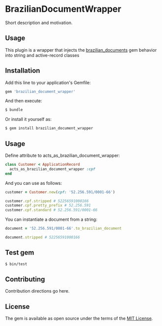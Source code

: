 # BrazilianDocumentWrapper
Short description and motivation.

## Usage
This plugin is a wrapper that injects the [brazilian_documents](https://github.com/fidelisrafael/brazilian_documents) gem behavior into string and active-record classes

## Installation
Add this line to your application's Gemfile:

```ruby
gem 'brazilian_document_wrapper'
```

And then execute:
```bash
$ bundle
```

Or install it yourself as:
```bash
$ gem install brazilian_document_wrapper
```

## Usage

Define attribute to acts_as_brazilian_document_wrapper:
```ruby
class Customer < ApplicationRecord
  acts_as_brazilian_document_wrapper :cpf
end
```

And you can use as follows:
```ruby
customer = Customer.new(cpf: '52.256.591/0001-66')

customer.cpf.stripped # 52256591000166
customer.cpf.pretty_prefix # 52.256.591
customer.cpf.standard # 52.256.591/0001-66
```

You can instantiate a document from a string:
```ruby
document = '52.256.591/0001-66'.to_brazilian_document

document.stripped # 52256591000166
```

## Test gem

```bash
$ bin/test
```

## Contributing
Contribution directions go here.

## License
The gem is available as open source under the terms of the [MIT License](https://opensource.org/licenses/MIT).
